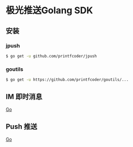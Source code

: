 # 极光推送Golang SDK

## 安装

### jpush

```bash
$ go get -u github.com/printfcoder/jpush
```

### goutils

```bash
$ go get -u https://github.com/printfcoder/goutils/...
```

## IM 即时消息

[Go][IM]

## Push 推送

[Go][Push]

[IM]: /im/
[Push]: /push/
